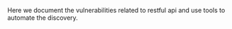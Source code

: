 Here we document the vulnerabilities related to restful api and use tools to automate the discovery.